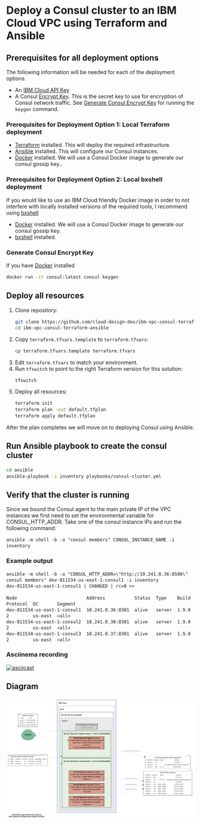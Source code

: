 # Deploy a Consul cluster to an IBM Cloud VPC using Terraform and Ansible

## Prerequisites for **all** deployment options
The following information will be needed for each of the deployment options.  

 - An [IBM Cloud API Key]()
 - A Consul [Encrypt Key](https://www.consul.io/docs/agent/options#_encrypt). This is the secret key to use for encryption of Consul network traffic. See [Generate Consul Encrypt Key](#generate-consul-encrypt-key) for running the `keygen` command.

### Prerequisites for Deployment Option 1: Local Terraform deployment

 - [Terraform]() installed. This will deploy the required infrastructure.
 - [Ansible]() installed. This will configure our Consul instances.  
 - [Docker]() installed. We will use a Consul Docker image to generate our consul gossip key..

### Prerequisites for Deployment Option 2: Local bxshell deployment 
If you would like to use an IBM Cloud friendly Docker image in order to not interfere with locally installed versions of the required tools, I recommend using [bxshell](https://github.com/l2fprod/bxshell)

 - [Docker]() installed. We will use a Consul Docker image to generate our consul gossip key.
 - [bxshell](https://github.com/l2fprod/bxshell#install) installed. 

### Generate Consul Encrypt Key
If you have [Docker]() installed

```sh
docker run -it consul:latest consul keygen
```

## Deploy all resources
1. Clone repository:
    ```sh
    git clone https://github.com/cloud-design-dev/ibm-vpc-consul-terraform-ansible.git
    cd ibm-vpc-consul-terraform-ansible
    ```
1. Copy `terraform.tfvars.template` to `terraform.tfvars`:
   ```sh
   cp terraform.tfvars.template terraform.tfvars
   ```
1. Edit `terraform.tfvars` to match your environment.
1. Run `tfswitch` to point to the right Terraform version for this solution:
   ```
   tfswitch
   ```
1. Deploy all resources:
   ```sh
   terraform init
   terraform plan -out default.tfplan 
   terraform apply default.tfplan
   ```

After the plan completes we will move on to deploying Consul using Ansible. 

## Run Ansible playbook to create the consul cluster
```sh
cd ansible 
ansible-playbook -i inventory playbooks/consul-cluster.yml
```

## Verify that the cluster is running
Since we bound the Consul agent to the main private IP of the VPC instances we first need to set the environmental variable for CONSUL_HTTP_ADDR. Take one of the consul instance IPs and run the following command:

```shell
ansible -m shell -b -a "consul members" CONSUL_INSTANCE_NAME -i inventory
```

### Example output
```shell
ansible -m shell -b -a "CONSUL_HTTP_ADDR=\"http://10.241.0.36:8500\" consul members" dev-011534-us-east-1-consul1 -i inventory
dev-011534-us-east-1-consul1 | CHANGED | rc=0 >>

Node                          Address           Status  Type    Build  Protocol  DC       Segment
dev-011534-us-east-1-consul1  10.241.0.36:8301  alive   server  1.9.0  2         us-east  <all>
dev-011534-us-east-1-consul2  10.241.0.38:8301  alive   server  1.9.0  2         us-east  <all>
dev-011534-us-east-1-consul3  10.241.0.37:8301  alive   server  1.9.0  2         us-east  <all>
```

### Asciinema recording 
[![asciicast](https://asciinema.org/a/376553.svg)](https://asciinema.org/a/376553)

## Diagram
![Deployment Diagram](consul-cluster-diagram.png)
